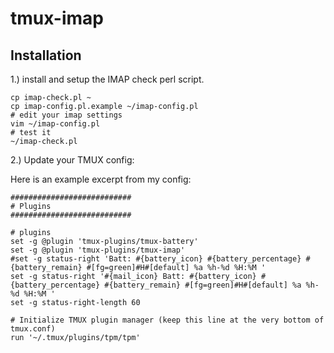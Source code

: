 # tmux-imap

## Installation

1.) install and setup the IMAP check perl script.

    cp imap-check.pl ~
    cp imap-config.pl.example ~/imap-config.pl
    # edit your imap settings
    vim ~/imap-config.pl
    # test it
    ~/imap-check.pl

2.) Update your TMUX config:

Here is an example excerpt from my config:

    ###########################
    # Plugins
    ###########################

    # plugins
    set -g @plugin 'tmux-plugins/tmux-battery'
    set -g @plugin 'tmux-plugins/tmux-imap'
    #set -g status-right 'Batt: #{battery_icon} #{battery_percentage} #{battery_remain} #[fg=green]#H#[default] %a %h-%d %H:%M '
    set -g status-right '#{mail_icon} Batt: #{battery_icon} #{battery_percentage} #{battery_remain} #[fg=green]#H#[default] %a %h-%d %H:%M '
    set -g status-right-length 60

    # Initialize TMUX plugin manager (keep this line at the very bottom of tmux.conf)
    run '~/.tmux/plugins/tpm/tpm'

